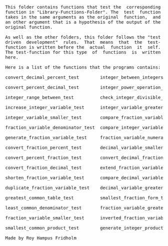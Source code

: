 
<pre>
This folder contains functions that test the  corresponding
function in "Library-Functions-Folder". The  test  function
takes in the same arguments as the original  function,  and
an other argument that is a hypothesis of the output of the
original function.

As well as the other folders, this folder follows the "test
driven  development"  rules.  That  means  that  the  test-
function is written before the  actual  function  it  self.
The test-function for this type  of  functions  is  written
here.

Here is a list of the functions that the programs contains:

convert_decimal_percent_test        integer_between_integers_test

convert_percent_decimal_test        integer_power_operation_test

integer_range_between_test          check_integer_divisible_test

increase_integer_variable_test      integer_variable_greater_test

integer_variable_smaller_test       compare_fraction_variables_test

fraction_variable_denominator_test  compare_integer_variable_test

generate_fraction_variable_test     fraction_variable_numerator_test

convert_fraction_percent_test       decimal_variable_smaller_test

convert_percent_fraction_test       convert_decimal_fraction_test

convert_fraction_decimal_test       extend_fraction_variable_test

shorten_fraction_variable_test      compare_decimal_variables_test

duplicate_fraction_variable_test    decimal_variable_greater_test

greatest_common_table_test          smallest_fraction_form_test

least_common_denominator_test       fraction_variable_greater_test

fraction_variable_smaller_test      inverted_fraction_variable_test

smallest_common_product_test        generate_integer_products_test

Made by Roy Hampus Fridholm
</pre>
